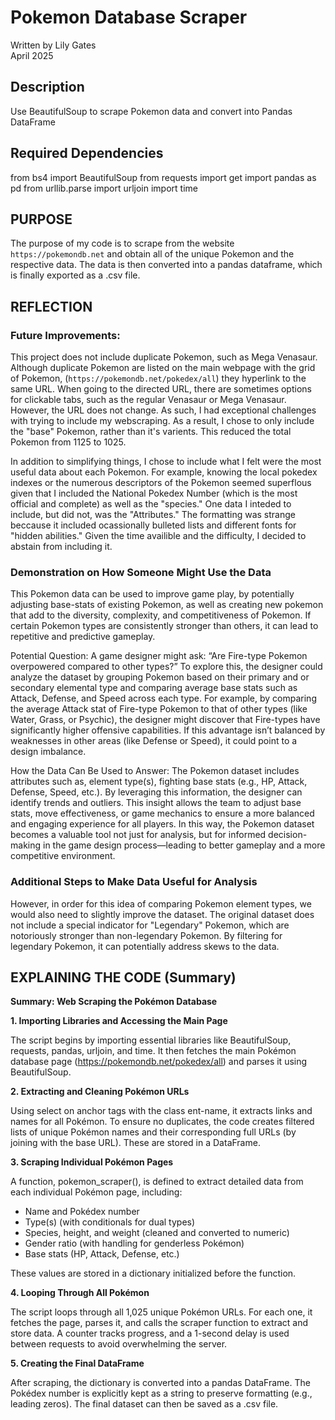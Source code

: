 # Pokemon Database Scraper

Written by Lily Gates  
April 2025

## Description
Use BeautifulSoup to scrape Pokemon data and convert into Pandas DataFrame

## Required Dependencies
from bs4 import BeautifulSoup
from requests import get
import pandas as pd
from urllib.parse import urljoin
import time

## PURPOSE
The purpose of my code is to scrape from the website `https://pokemondb.net` and obtain all of the unique Pokemon and the respective data. The data is then converted into a pandas dataframe, which is finally exported as a .csv file.


## REFLECTION

### Future Improvements:
This project does not include duplicate Pokemon, such as Mega Venasaur. Although duplicate Pokemon are listed on the main webpage with the grid of Pokemon, (`https://pokemondb.net/pokedex/all`) they hyperlink to the same URL. When going to the directed URL, there are sometimes options for clickable tabs, such as the regular Venasaur or Mega Venasaur. However, the URL does not change. As such, I had exceptional challenges with trying to include my webscraping. As a result, I chose to only include the "base" Pokemon, rather than it's varients. This reduced the total Pokemon from 1125 to 1025. 

In addition to simplifying things, I chose to include what I felt were the most useful data about each Pokemon. For example, knowing the local pokedex indexes or the numerous descriptors of the Pokemon seemed superflous given that I included the National Pokedex Number (which is the most official and complete) as well as the "species." One data I inteded to include, but did not, was the "Attributes." The formatting was strange beccause it included ocassionally bulleted lists and different fonts for "hidden abilities." Given the time availible and the difficulty, I decided to abstain from including it.

### Demonstration on How Someone Might Use the Data
This Pokemon data can be used to improve game play, by potentially adjusting base-stats of existing Pokemon, as well as creating new pokemon that add to the diversity, complexity, and competitiveness of Pokemon. If certain Pokemon types are consistently stronger than others, it can lead to repetitive and predictive gameplay.

Potential Question:
A game designer might ask: “Are Fire-type Pokemon overpowered compared to other types?” To explore this, the designer could analyze the dataset by grouping Pokemon based on their primary and or secondary elemental type and comparing average base stats such as Attack, Defense, and Speed across each type. For example, by comparing the average Attack stat of Fire-type Pokemon to that of other types (like Water, Grass, or Psychic), the designer might discover that Fire-types have significantly higher offensive capabilities. If this advantage isn’t balanced by weaknesses in other areas (like Defense or Speed), it could point to a design imbalance.

How the Data Can Be Used to Answer:
The Pokemon dataset includes attributes such as, element type(s), fighting base stats (e.g., HP, Attack, Defense, Speed, etc.). By leveraging this information, the designer can identify trends and outliers. This insight allows the team to adjust base stats, move effectiveness, or game mechanics to ensure a more balanced and engaging experience for all players. In this way, the Pokemon dataset becomes a valuable tool not just for analysis, but for informed decision-making in the game design process—leading to better gameplay and a more competitive environment.

### Additional Steps to Make Data Useful for Analysis
However, in order for this idea of comparing Pokemon element types, we would also need to slightly improve the dataset. The original dataset does not include a special indicator for "Legendary" Pokemon, which are notoriously stronger than non-legendary Pokemon. By filtering for legendary Pokemon, it can potentially address skews to the data.



## EXPLAINING THE CODE (Summary)
**Summary: Web Scraping the Pokémon Database**

**1. Importing Libraries and Accessing the Main Page**

The script begins by importing essential libraries like BeautifulSoup, requests, pandas, urljoin, and time. It then fetches the main Pokémon database page (https://pokemondb.net/pokedex/all) and parses it using BeautifulSoup.

**2. Extracting and Cleaning Pokémon URLs**

Using select on anchor tags with the class ent-name, it extracts links and names for all Pokémon. To ensure no duplicates, the code creates filtered lists of unique Pokémon names and their corresponding full URLs (by joining with the base URL). These are stored in a DataFrame.

**3. Scraping Individual Pokémon Pages**

A function, pokemon_scraper(), is defined to extract detailed data from each individual Pokémon page, including:

* Name and Pokédex number
* Type(s) (with conditionals for dual types)
* Species, height, and weight (cleaned and converted to numeric)
* Gender ratio (with handling for genderless Pokémon)
* Base stats (HP, Attack, Defense, etc.)
    
These values are stored in a dictionary initialized before the function.

**4. Looping Through All Pokémon**

The script loops through all 1,025 unique Pokémon URLs. For each one, it fetches the page, parses it, and calls the scraper function to extract and store data. A counter tracks progress, and a 1-second delay is used between requests to avoid overwhelming the server.

**5. Creating the Final DataFrame**

After scraping, the dictionary is converted into a pandas DataFrame. The Pokédex number is explicitly kept as a string to preserve formatting (e.g., leading zeros). The final dataset can then be saved as a .csv file.
